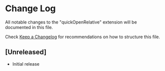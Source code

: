 # Change Log

All notable changes to the "quickOpenRelative" extension will be documented in this file.

Check [Keep a Changelog](http://keepachangelog.com/) for recommendations on how to structure this file.

## [Unreleased]

- Initial release